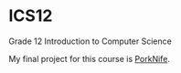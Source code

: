 # ICS12

Grade 12 Introduction to Computer Science

My final project for this course is [PorkNife](https://github.com/dhrumilp15/porknife).
